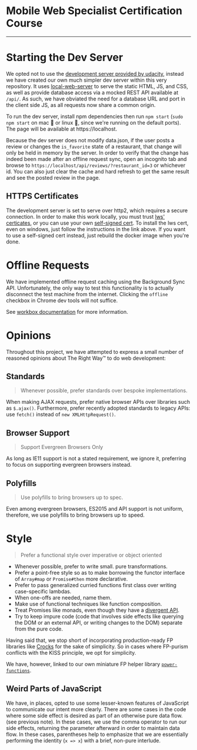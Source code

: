 # Mobile Web Specialist Certification Course
---

# Starting the Dev Server

We opted not to use the [development server provided by udacity]( https://github.com/udacity/mws-restaurant-stage-2), instead we have created our own much simpler dev server within this very repository. It uses [local-web-server](https://github.com/lwsjs/local-web-server/wiki) to serve the static HTML, JS, and CSS, as well as provide database access via a mocked REST API available at `/api/`. As such, we have obviated the need for a database URL and port in the client side JS, as all requests now share a common origin.

To run the dev server, install npm dependencies then run `npm start` (`sudo npm start` on mac 🍎 or linux 🐧, since we're running on the default ports). The page will be available at https://localhost.

Because the dev server does not modify data.json, if the user posts a review or changes the `is_favorite` state of a restaurant, that change will only be held in memory by the server. In order to verify that the change has indeed been made after an offline request sync, open an incognito tab and browse to `https://localhost/api/reviews/?restaurant_id=3` or whichever id. You can also just clear the cache and hard refresh to get the same result and see the posted review in the page.

## HTTPS Certificates

The development server is set to serve over http2, which requires a secure connection. In order to make this work locally, you must trust [lws' certicates](https://github.com/lwsjs/local-web-server/wiki/How-to-get-the-%22green-padlock%22-using-the-built-in-certificate), or you can use your own [self-signed cert](https://github.com/lwsjs/local-web-server/wiki/How-to-get-the-%22green-padlock%22-with-a-new-self-signed-certificate).
To install the lws cert, even on windows, just follow the instructions in the link above. If you want to use a self-signed cert instead, just rebuild the docker image when you're done.

# Offline Requests

We have implemented offline request caching using the Background Sync API. Unfortunately, the only way to test this functionality is to actually disconnect the test machine from the internet. Clicking the `offline` checkbox in Chrome dev tools will not suffice.

See [workbox documentation](https://developers.google.com/web/tools/workbox/modules/workbox-background-sync#testing_workbox_background_sync) for more information.

# Opinions

Throughout this project, we have attempted to express a small number of reasoned opinions about The Right Way™ to do web development:

## Standards
> Whenever possible, prefer standards over bespoke implementations.

When making AJAX requests, prefer native browser APIs over libraries such as `$.ajax()`. Furthermore, prefer recently adopted standards to legacy APIs: use `fetch()` instead of `new XMLHttpRequest()`.

## Browser Support
> Support Evergreen Browsers Only

As long as IE11 support is not a stated requirement, we ignore it, preferring to focus on supporting evergreen browsers instead.

## Polyfills
> Use polyfills to bring browsers up to spec.

Even among evergreen browsers, ES2015 and API support is not uniform, therefore, we use polyfills to bring browsers up to speed.

# Style
> Prefer a functional style over imperative or object oriented

* Whenever possible, prefer to write small. pure transformations.
* Prefer a point-free style so as to make borrowing the functor interface of `Array#map` or `Promise#then` more declarative.
* Prefer to pass generalized curried functions first class over writing case-specific lambdas.
* When one-offs are needed, name them.
* Make use of functional techniques like function composition.
* Treat Promises like monads, even though they have a [divergent API](https://github.com/promises-aplus/promises-spec/issues/94).
* Try to keep impure code (code that involves side effects like querying the DOM or an external API, or writing changes to the DOM) separate from the pure code.

Having said that, we stop short of incorporating production-ready FP libraries like [Crocks](https://github.com/evilsoft/crocks) for the sake of simplicity. So in cases where FP-purism conflicts with the KISS principle, we opt for simplicity.

We have, however, linked to our own miniature FP helper library [`power-functions`](https://www.npmjs.com/package/@power-elements/power-functions).

## Weird Parts of JavaScript

We have, in places, opted to use some lesser-known features of JavaScript to communicate our intent more clearly. There are some cases in the code where some side effect is desired as part of an otherwise pure data flow. (see previous note). In these cases, we use the comma operator to run our side effects, returning the parameter afterward in order to maintain data flow. In these cases, parentheses help to emphasize that we are essentially performing the identity (`x => x`) with a brief, non-pure interlude.
